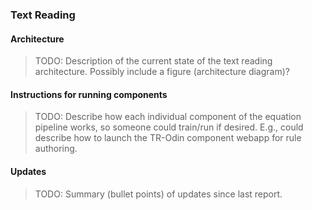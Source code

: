 ### Text Reading

#### Architecture

>TODO: Description of the current state of the text reading architecture.
Possibly include a figure (architecture diagram)?

#### Instructions for running components

>TODO: Describe how each individual component of the equation pipeline works, so someone could train/run if desired. E.g., could describe how to launch the TR-Odin component webapp for rule authoring.

#### Updates

>TODO: Summary (bullet points) of updates since last report.
